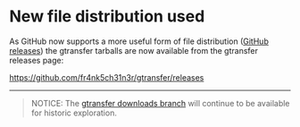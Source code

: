 # New file distribution used #

As GitHub now supports a more useful form of file distribution
([GitHub releases]) the gtransfer tarballs are now available from the gtransfer
releases page:

https://github.com/fr4nk5ch31n3r/gtransfer/releases

****
> NOTICE: The [gtransfer downloads branch] will continue to be available for
> historic exploration.

[GitHub releases]: https://github.com/blog/1547-release-your-software
[gtransfer downloads branch]: https://github.com/fr4nk5ch31n3r/gtransfer/tree/downloads
